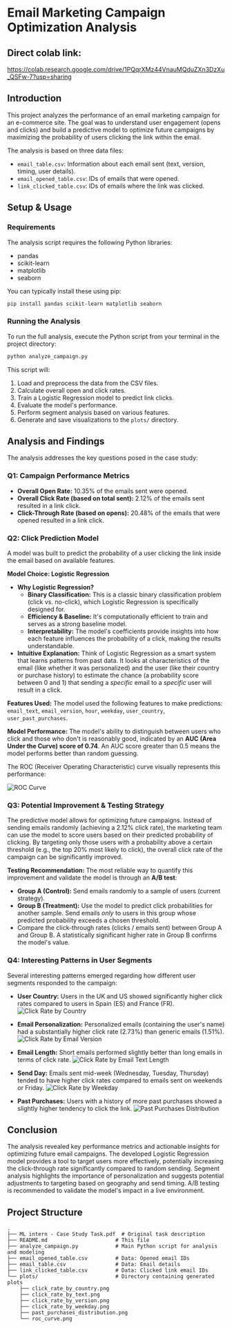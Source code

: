 # Email Marketing Campaign Optimization Analysis

## Direct colab link:
https://colab.research.google.com/drive/1PQqrXMz44VnauMQduZXn3DzXu_QSFw-7?usp=sharing

## Introduction

This project analyzes the performance of an email marketing campaign for an e-commerce site. The goal was to understand user engagement (opens and clicks) and build a predictive model to optimize future campaigns by maximizing the probability of users clicking the link within the email.

The analysis is based on three data files:
*   `email_table.csv`: Information about each email sent (text, version, timing, user details).
*   `email_opened_table.csv`: IDs of emails that were opened.
*   `link_clicked_table.csv`: IDs of emails where the link was clicked.

## Setup & Usage

### Requirements

The analysis script requires the following Python libraries:
*   pandas
*   scikit-learn
*   matplotlib
*   seaborn

You can typically install these using pip:
```bash
pip install pandas scikit-learn matplotlib seaborn
```

### Running the Analysis

To run the full analysis, execute the Python script from your terminal in the project directory:

```bash
python analyze_campaign.py
```

This script will:
1.  Load and preprocess the data from the CSV files.
2.  Calculate overall open and click rates.
3.  Train a Logistic Regression model to predict link clicks.
4.  Evaluate the model's performance.
5.  Perform segment analysis based on various features.
6.  Generate and save visualizations to the `plots/` directory.

## Analysis and Findings

The analysis addresses the key questions posed in the case study:

### Q1: Campaign Performance Metrics

*   **Overall Open Rate:** 10.35% of the emails sent were opened.
*   **Overall Click Rate (based on total sent):** 2.12% of the emails sent resulted in a link click.
*   **Click-Through Rate (based on opens):** 20.48% of the emails that were opened resulted in a link click.

### Q2: Click Prediction Model

A model was built to predict the probability of a user clicking the link inside the email based on available features.

**Model Choice: Logistic Regression**

*   **Why Logistic Regression?**
    *   **Binary Classification:** This is a classic binary classification problem (click vs. no-click), which Logistic Regression is specifically designed for.
    *   **Efficiency & Baseline:** It's computationally efficient to train and serves as a strong baseline model.
    *   **Interpretability:** The model's coefficients provide insights into how each feature influences the probability of a click, making the results understandable.
*   **Intuitive Explanation:** Think of Logistic Regression as a smart system that learns patterns from past data. It looks at characteristics of the email (like whether it was personalized) and the user (like their country or purchase history) to estimate the chance (a probability score between 0 and 1) that sending a *specific* email to a *specific* user will result in a click.

**Features Used:**
The model used the following features to make predictions:
`email_text`, `email_version`, `hour`, `weekday`, `user_country`, `user_past_purchases`.

**Model Performance:**
The model's ability to distinguish between users who click and those who don't is reasonably good, indicated by an **AUC (Area Under the Curve) score of 0.74**. An AUC score greater than 0.5 means the model performs better than random guessing.

The ROC (Receiver Operating Characteristic) curve visually represents this performance:

![ROC Curve](plots/roc_curve.png)

### Q3: Potential Improvement & Testing Strategy

The predictive model allows for optimizing future campaigns. Instead of sending emails randomly (achieving a 2.12% click rate), the marketing team can use the model to score users based on their predicted probability of clicking. By targeting only those users with a probability above a certain threshold (e.g., the top 20% most likely to click), the overall click rate of the campaign can be significantly improved.

**Testing Recommendation:**
The most reliable way to quantify this improvement and validate the model is through an **A/B test**:
*   **Group A (Control):** Send emails randomly to a sample of users (current strategy).
*   **Group B (Treatment):** Use the model to predict click probabilities for another sample. Send emails *only* to users in this group whose predicted probability exceeds a chosen threshold.
*   Compare the click-through rates (clicks / emails sent) between Group A and Group B. A statistically significant higher rate in Group B confirms the model's value.

### Q4: Interesting Patterns in User Segments

Several interesting patterns emerged regarding how different user segments responded to the campaign:

*   **User Country:** Users in the UK and US showed significantly higher click rates compared to users in Spain (ES) and France (FR).
    ![Click Rate by Country](plots/click_rate_by_country.png)

*   **Email Personalization:** Personalized emails (containing the user's name) had a substantially higher click rate (2.73%) than generic emails (1.51%).
    ![Click Rate by Email Version](plots/click_rate_by_version.png)

*   **Email Length:** Short emails performed slightly better than long emails in terms of click rate.
    ![Click Rate by Email Text Length](plots/click_rate_by_text.png)

*   **Send Day:** Emails sent mid-week (Wednesday, Tuesday, Thursday) tended to have higher click rates compared to emails sent on weekends or Friday.
    ![Click Rate by Weekday](plots/click_rate_by_weekday.png)

*   **Past Purchases:** Users with a history of more past purchases showed a slightly higher tendency to click the link.
    ![Past Purchases Distribution](plots/past_purchases_distribution.png)

## Conclusion

The analysis revealed key performance metrics and actionable insights for optimizing future email campaigns. The developed Logistic Regression model provides a tool to target users more effectively, potentially increasing the click-through rate significantly compared to random sending. Segment analysis highlights the importance of personalization and suggests potential adjustments to targeting based on geography and send timing. A/B testing is recommended to validate the model's impact in a live environment.

## Project Structure

```
.
├── ML intern - Case Study Task.pdf  # Original task description
├── README.md                      # This file
├── analyze_campaign.py            # Main Python script for analysis and modeling
├── email_opened_table.csv         # Data: Opened email IDs
├── email_table.csv                # Data: Email details
├── link_clicked_table.csv         # Data: Clicked link email IDs
└── plots/                         # Directory containing generated plots
    ├── click_rate_by_country.png
    ├── click_rate_by_text.png
    ├── click_rate_by_version.png
    ├── click_rate_by_weekday.png
    ├── past_purchases_distribution.png
    └── roc_curve.png
